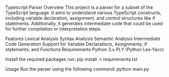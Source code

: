 Typescript Parser
Overview
This project is a parser for a subset of the TypeScript language. It aims to understand various TypeScript constructs, including variable declaration, assignment, and control structures like if statements. Additionally, it generates intermediate code that could be used for further compilation or interpretation steps.

Features
Lexical Analysis
Syntax Analysis
Semantic Analysis
Intermediate Code Generation
Support for Variable Declarations, Assignments, if statements, and Functions
Requirements
Python 3.x
PLY (Python Lex-Yacc)

Install the required packages run:
pip install -r requirements.txt

Usage
Run the parser using the following command:
python main.py

